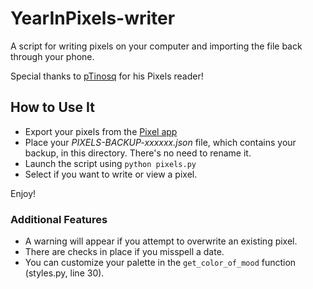 # YearInPixels-writer

A script for writing pixels on your computer and importing the file back through your phone.

Special thanks to [pTinosq](https://github.com/pTinosq) for his Pixels reader!

## How to Use It
- Export your pixels from the [Pixel app](https://teovogel.me/pixels/)
- Place your *PIXELS-BACKUP-xxxxxx.json* file, which contains your backup, in this directory. There's no need to rename it.
- Launch the script using `python pixels.py`
- Select if you want to write or view a pixel.

Enjoy!

### Additional Features
- A warning will appear if you attempt to overwrite an existing pixel.
- There are checks in place if you misspell a date.
- You can customize your palette in the `get_color_of_mood` function (styles.py, line 30).